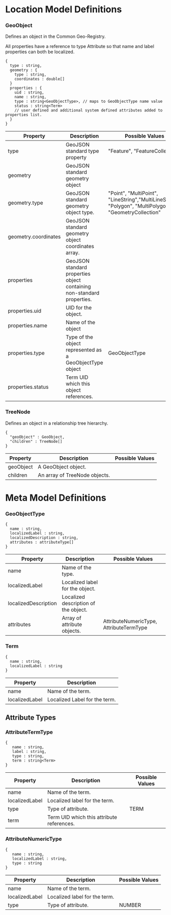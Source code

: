 # Location Model Definitions

### GeoObject
Defines an object in the Common Geo-Registry.

All properties have a reference to type Attribute so that name and label properties can both be localized.

```
{
  type : string,
  geometry : {
    type : string,
    coordinates : double[]
  }
  properties : {
    uid : string,
    name : string,
    type : string<GeoObjectType>, // maps to GeoObjectType name value
    status : string<Term>
    // user defined and additional system defined attributes added to properties list.
  }
}
```
| Property | Description |Possible Values|
|---|---|--|
|type | GeoJSON standard type property |"Feature", "FeatureCollection"|
|geometry | GeoJSON standard geometry object ||
|geometry.type | GeoJSON standard geometry object type. |"Point", "MultiPoint", "LineString","MultiLineString", "Polygon", "MultiPolygon", "GeometryCollection"|
|geometry.coordinates | GeoJSON standard geometry object coordinates array. ||
|properties | GeoJSON standard properties object containing non-standard properties.||
|properties.uid | UID for the object. ||
|properties.name | Name of the object ||
|properties.type | Type of the object represented as a GeoObjectType object | GeoObjectType |
|properties.status | Term UID which this object references.  ||


### TreeNode
Defines an object in a relationship tree hierarchy. 

```
{
  "geoObject" : GeoObject,
  "children" : TreeNode[]
}
```
| Property | Description |Possible Values|
|---|---|--|
|geoObject | A GeoObject object. ||
|children | An array of TreeNode objects. ||


# Meta Model Definitions

### GeoObjectType
```
{
  name : string,
  localizedLabel : string,
  localizedDescription : string,
  attributes : attributeType[]
}
``` 
| Property | Description |Possible Values|
|---|---|---|
|name | Name of the type. ||
|localizedLabel | Localized label for the object. ||
|localizedDescription | Localized description of the object. ||
|attributes | Array of attribute objects.| AttributeNumericType, AttributeTermType |

### Term
```
{
  name : string,
  localizedLabel : string
}
```
| Property | Description |
|---|---|
|name | Name of the term. |
|localizedLabel | Localized Label for the term. |

## Attribute Types

### AttributeTermType
```
{
   name : string,
   label : string,
   type : string,
   term : string<Term>
}
```
| Property | Description | Possible Values |
|---|---|---|
|name | Name of the term. ||
|localizedLabel | Localized label for the term. ||
|type | Type of attribute. |TERM|
|term | Term UID which this attribute references. ||

### AttributeNumericType
```
{
   name : string,
   localizedLabel : string,
   type : string
}
```
| Property | Description | Possible Values |
|---|---|---|
|name | Name of the term. ||
|localizedLabel | Localized label for the term. ||
|type | Type of attribute. |NUMBER|


